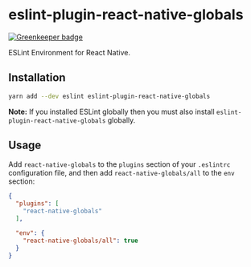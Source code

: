 eslint-plugin-react-native-globals
==================================

[![Greenkeeper badge](https://badges.greenkeeper.io/satya164/eslint-plugin-react-native-globals.svg)](https://greenkeeper.io/)

ESLint Environment for React Native.

## Installation

```sh
yarn add --dev eslint eslint-plugin-react-native-globals
```

**Note:** If you installed ESLint globally then you must also install `eslint-plugin-react-native-globals` globally.

## Usage

Add `react-native-globals` to the `plugins` section of your `.eslintrc` configuration file, and then add `react-native-globals/all` to the `env` section:

```json
{
  "plugins": [
    "react-native-globals"
  ],

  "env": {
    "react-native-globals/all": true
  }
}
```
